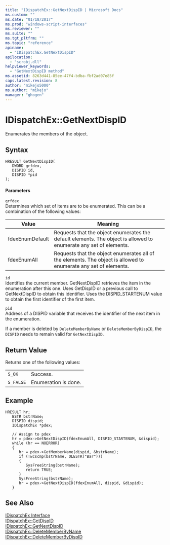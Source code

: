 ```yaml
---
title: "IDispatchEx::GetNextDispID | Microsoft Docs"
ms.custom: ""
ms.date: "01/18/2017"
ms.prod: "windows-script-interfaces"
ms.reviewer: ""
ms.suite: ""
ms.tgt_pltfrm: ""
ms.topic: "reference"
apiname: 
  - "IDispatchEx.GetNextDispID"
apilocation: 
  - "scrobj.dll"
helpviewer_keywords: 
  - "GetNextDispID method"
ms.assetid: 8263d441-85ee-47f4-bdba-fbf2ad07e85f
caps.latest.revision: 8
author: "mikejo5000"
ms.author: "mikejo"
manager: "ghogen"
---
```

# IDispatchEx::GetNextDispID
Enumerates the members of the object.  
  
## Syntax  
  
```  
HRESULT GetNextDispID(  
   DWORD grfdex,  
   DISPID id,  
   DISPID *pid  
);  
```  
  
#### Parameters  
 `grfdex`  
 Determines which set of items are to be enumerated. This can be a combination of the following values:  
  
|Value|Meaning|  
|-----------|-------------|  
|fdexEnumDefault|Requests that the object enumerates the default elements. The object is allowed to enumerate any set of elements.|  
|fdexEnumAll|Requests that the object enumerates all of the elements. The object is allowed to enumerate any set of elements.|  
  
 `id`  
 Identifies the current member. GetNextDispID retrieves the item in the enumeration after this one. Uses GetDispID or a previous call to GetNextDispID to obtain this identifier. Uses the DISPID_STARTENUM value to obtain the first identifier of the first item.  
  
 `pid`  
 Address of a DISPID variable that receives the identifier of the next item in the enumeration.  
  
 If a member is deleted by `DeleteMemberByName` or `DeleteMemberByDispID`, the `DISPID` needs to remain valid for `GetNextDispID`.  
  
## Return Value  
 Returns one of the following values:  
  
|||  
|-|-|  
|`S_OK`|Success.|  
|`S_FALSE`|Enumeration is done.|  
  
## Example  
  
```  
HRESULT hr;  
   BSTR bstrName;  
   DISPID dispid;  
   IDispatchEx *pdex;  
  
   // Assign to pdex  
   hr = pdex->GetNextDispID(fdexEnumAll, DISPID_STARTENUM, &dispid);  
   while (hr == NOERROR)  
   {  
      hr = pdex->GetMemberName(dispid, &bstrName);  
      if (!wcscmp(bstrName, OLESTR("Bar")))  
      {  
         SysFreeString(bstrName);  
         return TRUE;  
      }  
      SysFreeString(bstrName);  
      hr = pdex->GetNextDispID(fdexEnumAll, dispid, &dispid);  
   }  
```  
  
## See Also  
 [IDispatchEx Interface](../../winscript/reference/idispatchex-interface.md)   
 [IDispatchEx::GetDispID](../../winscript/reference/idispatchex-getdispid.md)   
 [IDispatchEx::GetNextDispID](#lrfidispatchexgetnextdispid)   
 [IDispatchEx::DeleteMemberByName](../../winscript/reference/idispatchex-deletememberbyname.md)   
 [IDispatchEx::DeleteMemberByDispID](../../winscript/reference/idispatchex-deletememberbydispid.md)